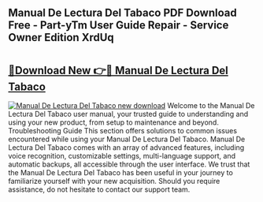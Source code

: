 ## Manual De Lectura Del Tabaco PDF Download Free - Part-yTm User Guide Repair - Service Owner Edition XrdUq

# <h2><a href="http://cf22153.oget.top/?id=Manual+De+Lectura+Del+Tabaco">🔗Download New 👉🔴 Manual De Lectura Del Tabaco</a></h2>

[![Manual De Lectura Del Tabaco new download](https://i.imgur.com/5g1atiW.png)](http://cf22153.oget.top/?id=Manual+De+Lectura+Del+Tabaco)
Welcome to the Manual De Lectura Del Tabaco user manual, your trusted guide to understanding and using your new product, from setup to maintenance and beyond. Troubleshooting Guide This section offers solutions to common issues encountered while using your Manual De Lectura Del Tabaco. Manual De Lectura Del Tabaco comes with an array of advanced features, including voice recognition, customizable settings, multi-language support, and automatic backups, all accessible through the user interface. We trust that the Manual De Lectura Del Tabaco has been useful in your journey to familiarize yourself with your new acquisition. Should you require assistance, do not hesitate to contact our support team.
